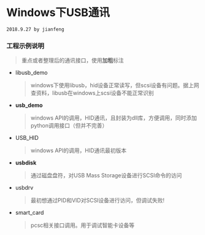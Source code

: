# Windows下USB通讯
`2018.9.27 by jianfeng`

### 工程示例说明
> 重点或者整理后的通讯接口，使用**加粗**标注
- libusb_demo
    > windows下使用libusb，hid设备正常读写，但scsi设备有问题。据上网查资料，libusb在windows上scsi设备不能正常识别
- **usb_demo**
    > windows API的调用，HID通讯，且封装为dll库，方便调用，同时添加python调用接口（但并不完善）
- USB_HID
    > windows API的调用，HID通讯最初版本
- **usbdisk**
    > 通过磁盘盘符，对USB Mass Storage设备进行SCSI命令的访问
- usbdrv
    > 最初想通过PID和VID对SCSI设备进行访问，但调试失败!
- smart_card
	> pcsc相关接口调用。用于调试智能卡设备等